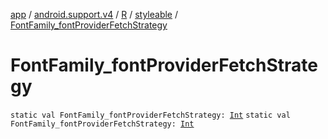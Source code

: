 [app](../../../index.md) / [android.support.v4](../../index.md) / [R](../index.md) / [styleable](index.md) / [FontFamily_fontProviderFetchStrategy](./-font-family_font-provider-fetch-strategy.md)

# FontFamily_fontProviderFetchStrategy

`static val FontFamily_fontProviderFetchStrategy: `[`Int`](https://kotlinlang.org/api/latest/jvm/stdlib/kotlin/-int/index.html)
`static val FontFamily_fontProviderFetchStrategy: `[`Int`](https://kotlinlang.org/api/latest/jvm/stdlib/kotlin/-int/index.html)